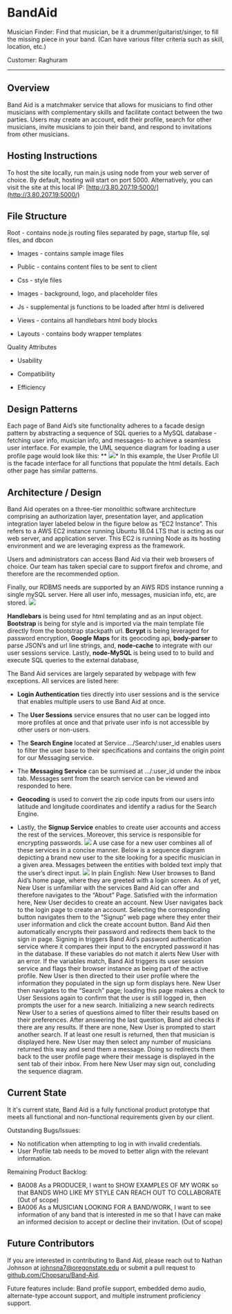 # BandAid
Musician Finder: Find that musician, be it a drummer/guitarist/singer, 
to fill the missing piece in your band. (Can have various filter criteria 
such as skill, location, etc.) 

Customer: Raghuram

---



## Overview

Band Aid is a matchmaker service that allows for musicians to find other musicians with complementary skills and facilitate contact between the two parties. Users may create an account, edit their profile, search for other musicians, invite musicians to join their band, and respond to invitations from other musicians.

## Hosting Instructions

To host the site locally, run main.js using node from your web server of choice. By default, hosting will start on port 5000. Alternatively, you can visit the site at this local IP: [http://3.80.207.19:5000/](http://3.80.207.19:5000/)

## File Structure

   Root - contains node.js routing files separated by page, startup file, sql files, and dbcon
    

-   Images - contains sample image files
    
-   Public - contains content files to be sent to client
    

-   Css - style files
    
-   Images - background, logo, and placeholder files
    
-   Js - supplemental js functions to be loaded after html is delivered
    

-   Views - contains all handlebars html body blocks
    

-   Layouts - contains body wrapper templates
    

  

Quality Attributes

-   Usability
    
-   Compatibility
    
-   Efficiency
    

## Design Patterns

Each page of  Band Aid’s site functionality adheres to a facade design pattern by abstracting a sequence of SQL queries to a MySQL database - fetching user info, musician info, and messages- to achieve a seamless user interface. For example, the UML sequence diagram for loading a user profile page would look like this:
**
![](https://lh6.googleusercontent.com/kSBd6Iqlw70y6icgs6h0ijm08DK6HtbVKkeSfOAoq_Kj96fUA0caHqa2DQIforCNZ04rc5ED51KKwiaGB35uNWz-7legiRRDZQttCpgeFDzaXonqHUw10hkEnspzzdfaKyAQktS5)*
In this example, the User Profile UI is the facade interface for all functions that populate the html details. Each other page has similar patterns.

  

## Architecture / Design

Band Aid operates on a three-tier monolithic software architecture comprising an authorization layer, presentation layer, and application integration layer labeled below in the figure below as “EC2 Instance”. This refers to a AWS EC2 instance running Ubuntu 18.04 LTS that is acting as our web server, and application server. This EC2 is running Node as its hosting environment and we are leveraging express as the framework.

Users and administrators can access Band Aid via their web browsers of choice. Our team has taken special care to support firefox and chrome, and therefore are the recommended option.

Finally, our RDBMS needs are supported by an AWS RDS instance running a single mySQL server. Here all user info, messages, musician info, etc, are stored.
**![](https://lh6.googleusercontent.com/jKZwP3jMBaFTqh1heb1ofRRb2VQTlNgvYjEfVnMzRbojf8SMgjsGAo-KgYyH6j69wK17Auj_Fw9JzIitFs06-AKsT9kH7H6HHHFsLEGJGxiELt23KU3E8sEOBvbXFnVnkxOOnNDD)**


**Handlebars** is being used for html templating and as an input object. **Bootstrap** is being for style and is imported via the main template file directly from the bootstrap stackpath url. **Bcrypt** is being leveraged for password encryption, **Google Maps** for its geocoding api, **body-parser** to parse JSON’s and url line strings, and, **node-cache** to integrate with our user sessions service. Lastly, **node-MySQL** is being used to  to build and execute SQL queries to the external database,

The Band Aid services are largely separated by webpage with few exceptions. All services are listed here:

-   **Login Authentication** ties directly into user sessions and is the service that enables multiple users to use Band Aid at once.
    
-   The **User Sessions** service ensures that no user can be logged into more profiles at once and that private user info is not accessible by other users or non-users.
    
-   The **Search Engine** located at Service .../Search/:user_id enables users to filter the user base to their specifications and contains the origin point for our Messaging service.
    
-   The **Messaging Service** can be surmised at .../:user_id under the inbox tab. Messages sent from the search service can be viewed and responded to here.
    
-   **Geocoding** is used to convert the zip code inputs from our users into latitude and longitude coordinates and identify a radius for the Search Engine.
    
-   Lastly, the **Signup Service** enables to create user accounts and access the rest of the services. Moreover, this service is responsible for encrypting passwords.
**![](https://lh3.googleusercontent.com/As4KDdHxcdLSx3JMbIAn-tUsFd30oMHIkR1q3XqZRuzkYa35Ih6UaEuKqA3P0sUTYwswGuD0_XGe2Iix2CFHOrDQnJG5V9Qvg60Jln5jl-uFFroseoSaXwy2ZwAwmsp9vFaNOFYR)**
A use case for a new user combines all of these services in a concise manner. Below is a sequence diagram depicting a brand new user to the site looking for a specific musician in a given area. Messages between the entities with bolded text imply that the user’s direct input.
**![](https://lh3.googleusercontent.com/nDmz5lJUQtwIDq8YddB_gE9RjLhzVA1Z6shQ-lobn0ly2pSV9w19p6vrBxINeYNfx0rKfm9uIkPf1XAD_4hIguhRjvvm-ikCzT6Z312s-XYKCBhrIMl7PzdRSKV98xf7ZkrBOqdv)**
In plain English:
New User browses to Band Aid’s home page, where they are greeted with a login screen. As of yet, New User is unfamiliar with the services Band Aid can offer and therefore navigates to the “About” Page. Satisfied with the information here, New User decides to create an account. New User navigates back to the login page to create an account. Selecting the corresponding button navigates them to the “Signup” web page where they enter their user information and click the create account button. Band Aid then automatically encrypts their password and redirects them back to the sign in page. Signing in triggers Band Aid’s password authentication service where it compares their input to the encrypted password it has in the database. If these variables do not match it alerts New User with an error. If the variables match, Band Aid triggers its user session service and flags their browser instance as being part of the active profile. New User is then directed to their user profile where the information they populated in the sign up form displays here. New User then navigates to the “Search” page; loading this page makes a check to User Sessions again to confirm that the user is still logged in, then prompts the user for a new search. Initializing a new search redirects New User to a series of questions aimed to filter their results based on their preferences. After answering the last question, Band aid checks if there are any results. If there are none, New User is prompted to start another search. If at least one result is returned, then that musician is displayed here. New User may then select any number of musicians returned this way and send them a message. Doing so redirects them back to the user profile page where their message is displayed in the sent tab of their inbox. From here New User may sign out, concluding the sequence diagram.

  

## Current State

It it's current state, Band Aid is a fully functional product prototype that meets all functional and non-functional requirements given by our client.

Outstanding Bugs/Issues:

 - No notification when attempting to log in with invalid credentials.
 - User Profile tab needs to be moved to better align with the relevant information.

Remaining Product Backlog:

 - BA008 As a PRODUCER, I want to SHOW EXAMPLES OF MY WORK so that BANDS WHO LIKE MY STYLE CAN REACH OUT TO COLLABORATE (Out of scope)
 - BA006 As a MUSICIAN LOOKING FOR A BAND/WORK, I want to see information of any band that is interested in me so that I have can make an informed decision to accept or decline their invitation. (Out of scope)


## Future Contributors

If you are interested in contributing to Band Aid, please reach out to Nathan Johnson at johnsna7@oregonstate.edu or submit a pull request to [github.com/Chopsaru/Band-Aid](https://github.com/Chopsaru/Band-Aid).

Future features include: Band profile support, embedded demo audio, alternate-type account support, and multiple instrument proficiency support.
